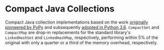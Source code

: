 # Compact Java Collections

Compact Java collection implementations based on the work
[originally pioneered by PyPy](https://morepypy.blogspot.co.uk/2015/01/faster-more-memory-efficient-and-more.html)
and subsequently [adopted in Python 3.6](https://docs.python.org/3.6/whatsnew/3.6.html#whatsnew36-compactdict).
`CompactSet` and `CompactMap` are drop-in replacements for the standard
library's `LinkedHashSet` and `LinkedHashMap`, respectively, performing
within 5% of the original with only a quarter or a third of the memory
overhead, respectively.
